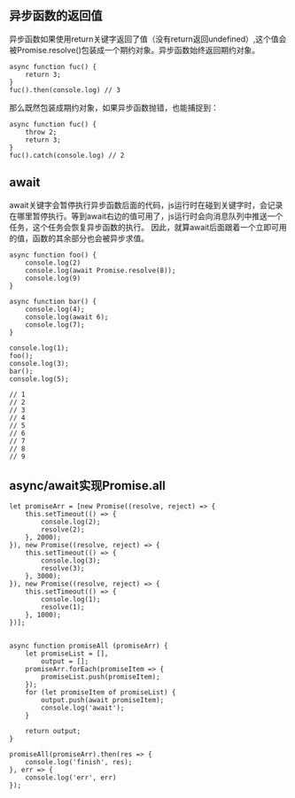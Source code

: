 ## 异步函数的返回值
异步函数如果使用return关键字返回了值（没有return返回undefined）,这个值会被Promise.resolve()包装成一个期约对象。异步函数始终返回期约对象。

```
async function fuc() {
    return 3;
}
fuc().then(console.log) // 3
```

那么既然包装成期约对象，如果异步函数抛错，也能捕捉到：

```
async function fuc() {
    throw 2;
    return 3;
}
fuc().catch(console.log) // 2
```

## await

await关键字会暂停执行异步函数后面的代码，js运行时在碰到关键字时，会记录在哪里暂停执行。等到await右边的值可用了，js运行时会向消息队列中推送一个任务，这个任务会恢复异步函数的执行。
因此，就算await后面跟着一个立即可用的值，函数的其余部分也会被异步求值。

```
async function foo() {
    console.log(2)
    console.log(await Promise.resolve(8));
    console.log(9)
}

async function bar() {
    console.log(4);
    console.log(await 6);
    console.log(7);
}

console.log(1);
foo();
console.log(3);
bar();
console.log(5);

// 1 
// 2
// 3
// 4
// 5
// 6
// 7
// 8
// 9
```

## async/await实现Promise.all

```
let promiseArr = [new Promise((resolve, reject) => {
    this.setTimeout(() => {
        console.log(2);
        resolve(2);
    }, 2000);
}), new Promise((resolve, reject) => {
    this.setTimeout(() => {
        console.log(3);
        resolve(3);
    }, 3000);
}), new Promise((resolve, reject) => {
    this.setTimeout(() => {
        console.log(1);
        resolve(1);
    }, 1000);
})];


async function promiseAll (promiseArr) {
    let promiseList = [],
        output = [];
    promiseArr.forEach(promiseItem => {
        promiseList.push(promiseItem); 
    });
    for (let promiseItem of promiseList) {
        output.push(await promiseItem);
        console.log('await');
    }

    return output;
}

promiseAll(promiseArr).then(res => {
    console.log('finish', res);
}, err => {
    console.log('err', err)
});
```


